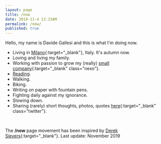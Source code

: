 ```yaml
---
layout: page
title: /now
date: 2019-11-4 12:15AM
permalink: /now/
published: true
---
```

Hello, my name is Davide Gallesi and this is what I'm doing now.
<br>
- Living in [Milano](https://en.wikipedia.org/wiki/Milan){:target="_blank"}, Italy. It's autumn now.
- Loving and living my family.
- Working with passion to grow my (really) [small company](http://www.nexo.me){:target="_blank" class="nexo"}.
- [Reading](/tsundoku).
- Walking.
- Biking.
- Writing on paper with fountain pens.
- Fighting daily against my ignorance.
- Slowing down.
- Sharing (rarely) short thoughts, photos, quotes [here](https://www.twitter.com/davidegallesi){:target="_blank" class="twitter"}.

<br>

The **/now** page movement has been inspired by [Derek Sievers](https://sivers.org/nowff){:target="_blank"}.
Last update: November 2019

